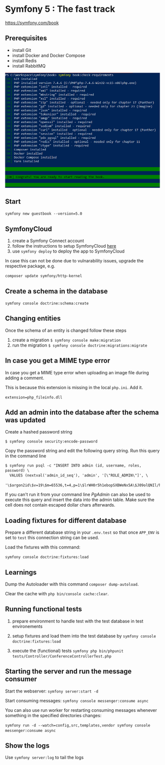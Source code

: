 # Symfony 5 : The fast track

https://symfony.com/book

## Prerequisites

- install Git
- install Docker and Docker Compose
- install Redis
- install RabbitMQ

![image](./images/check-requirements.png)

## Start

`symfony new guestbook --version=5.0`

## SymfonyCloud

1. create a Symfony Connect account
2. follow the instructions to setup SymfonyCloud [here](https://symfony.com/doc/current/cloud/getting-started.html#installing-the-cli-tool)
3. use `symfony deploy` to deploy the app to SymfonyCloud

In case this can not be done due to vulnarability issues, upgrade the respective package, e.g.

`composer update symfony/http-kernel`

## Create a schema in the database

`symfony console doctrine:schema:create`

## Changing entities

Once the schema of an entity is changed follow these steps

1. create a migration `$ symfony console make:migration`
2. run the migration `$ symfony console doctrine:migrations:migrate`

## In case you get a MIME type error

In case you get a MIME type error when uploading an image file during adding a comment.

This is because this extension is missing in the local `php.ini`. Add it.

`extension=php_fileinfo.dll`

## Add an admin into the database after the schema was updated

Create a hashed password string

```
$ symfony console security:encode-password
```

Copy the password string and edit the following query string.
Run this query in the command line

```
$ symfony run psql -c "INSERT INTO admin (id, username, roles, password) \
  VALUES (nextval('admin_id_seq'), 'admin', '[\"ROLE_ADMIN\"]', \
  '\$argon2id\$v=19\$m=65536,t=4,p=1\$lrWH0r5h1ebopSXBWeNx5A\$J09olQNIl/hzka+DiV7Umd8dsiN0sSAz3GBJoqbb3h8')"
```

If you can't run it from your command line *PgAdmin* can also be used to execute this query and insert the data into the admin table. Make sure the cell does not contain escaped dollar chars afterwards.

## Loading fixtures for different database

Prepare a different database string in your `.env.test` so that once `APP_ENV` is set to `test` this connection string can be used.

Load the fixtures with this command:

`symfony console doctrine:fixtures:load`

## Learnings

Dump the Autoloader with this command `composer dump-autoload`.

Clear the cache with `php bin/console cache:clear`.

## Running functional tests

1. prepare environment to handle test with the test database in test environements

2. setup fixtures and load them into the test database by `symfony console doctrine:fixtures:load`

3. execute the (functional) tests `symfony php bin/phpunit tests/Controller/ConferenceControllerTest.php`

## Starting the server and run the message consumer

Start the webserver: `symfony server:start -d`

Start consuming messages: `symfony console messenger:consume async`

You can also use run worker for restarting consuming messages whenever something in the specified directories changes:

`symfony run -d --watch=config,src,templates,vendor symfony console messenger:consume async`

## Show the logs

Use `symfony server:log` to tail the logs